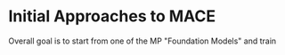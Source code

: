 # Initial Approaches to MACE

Overall goal is to start from one of the MP "Foundation Models" and train 